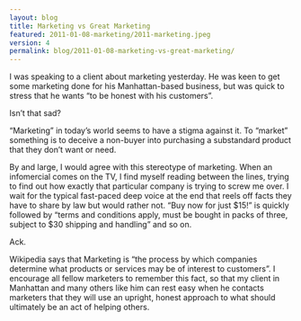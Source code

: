 ```yaml
---
layout: blog
title: Marketing vs Great Marketing
featured: 2011-01-08-marketing/2011-marketing.jpeg
version: 4
permalink: blog/2011-01-08-marketing-vs-great-marketing/
---
```


I was speaking to a client about marketing yesterday. He was keen to get some marketing done for his Manhattan-based business, but was quick to stress that he wants “to be honest with his customers”.

Isn’t that sad?
<!--more-->
“Marketing” in today’s world seems to have a stigma against it. To “market” something is to deceive a non-buyer into purchasing a substandard product that they don’t want or need.

By and large, I would agree with this stereotype of marketing. When an infomercial comes on the TV, I find myself reading between the lines, trying to find out how exactly that particular company is trying to screw me over. I wait for the typical fast-paced deep voice at the end that reels off facts they have to share by law but would rather not. “Buy now for just $15!” is quickly followed by “terms and conditions apply, must be bought in packs of three, subject to $30 shipping and handling” and so on.

Ack.

Wikipedia says that Marketing is “the process by which companies determine what products or services may be of interest to customers”. I encourage all fellow marketers to remember this fact, so that my client in Manhattan and many others like him can rest easy when he contacts marketers that they will use an upright, honest approach to what should ultimately be an act of helping others.
